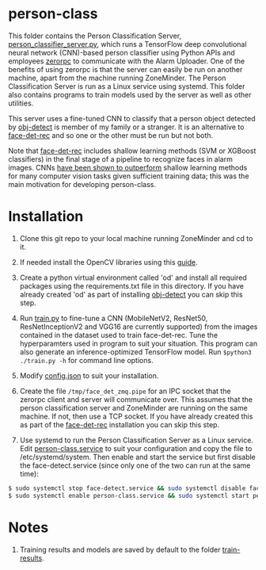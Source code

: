 # person-class
This folder contains the Person Classification Server, [person_classifier_server.py](./person_classifier_server.py), which runs a TensorFlow deep convolutional neural network (CNN)-based person classifier using Python APIs and employees [zerorpc](http://www.zerorpc.io/) to communicate with the Alarm Uploader. One of the benefits of using zerorpc is that the server can easily be run on another machine, apart from the machine running ZoneMinder. The Person Classification Server is run as a Linux service using systemd. This folder also contains programs to train models used by the server as well as other utilities.

This server uses a fine-tuned CNN to classify that a person object detected by [obj-detect](../obj-detect) is member of my family or a stranger. It is an alternative to [face-det-rec](../face-det-rec) and so one or the other must be run but not both.

Note that [face-det-rec](../face-det-rec) includes shallow learning methods (SVM or XGBoost classifiers) in the final stage of a pipeline to recognize faces in alarm images. CNNs [have been shown to outperform](https://towardsdatascience.com/deep-learning-vs-classical-machine-learning-9a42c6d48aa) shallow learning methods for many computer vision tasks given sufficient training data; this was the main motivation for developing person-class. 

# Installation
1. Clone this git repo to your local machine running ZoneMinder and cd to it.

2. If needed install the OpenCV libraries using this [guide](https://www.pyimagesearch.com/2018/06/18/face-recognition-with-opencv-python-and-deep-learning/).

3. Create a python virtual environment called 'od' and install all required packages using the requirements.txt file in this directory. If you have already created 'od' as part of installing [obj-detect](../obj-detect) you can skip this step. 

4. Run [train.py](./train.py) to fine-tune a CNN (MobileNetV2, ResNet50, ResNetInceptionV2 and VGG16 are currently supported) from the images contained in the dataset used to train face-det-rec. Tune the hyperparamters used in program to suit your situation. This program can also generate an inference-optimized TensorFlow model. Run ```$python3 ./train.py -h``` for command line options.

5. Modify [config.json](./config.json) to suit your installation.

6. Create the file ```/tmp/face_det_zmq.pipe``` for an IPC socket that the zerorpc client and server will communicate over. This assumes that the person classification server and ZoneMinder are running on the same machine. If not, then use a TCP socket. If you have already created this as part of the [face-det-rec](../face-det-rec) installation you can skip this step. 

7. Use systemd to run the Person Classification Server as a Linux service. Edit [person-class.service](./person-class.service) to suit your configuration and copy the file to /etc/systemd/system. Then enable and start the service but first disable the face-detect.service (since only one of the two can run at the same time):
```bash
$ sudo systemctl stop face-detect.service && sudo systemctl disable face-detect.service
$ sudo systemctl enable person-class.service && sudo systemctl start person-class.service
```

# Notes
1. Training results and models are saved by default to the folder [train-results](./train-results).
